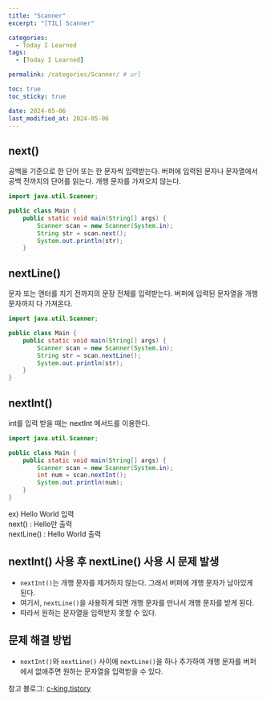 ```yaml
---
title: "Scanner"
excerpt: "[TIL] Scanner"

categories:
  - Today I Learned
tags:
  - [Today I Learned]

permalink: /categories/Scanner/ # url

toc: true
toc_sticky: true

date: 2024-05-06
last_modified_at: 2024-05-06
---
```


## next()

공백을 기준으로 한 단어 또는 한 문자씩 입력받는다.
버퍼에 입력된 문자나 문자열에서 공백 전까지의 단어를 읽는다.
개행 문자를 가져오지 않는다.

```java
import java.util.Scanner;

public class Main {
    public static void main(String[] args) {
        Scanner scan = new Scanner(System.in);
        String str = scan.next();
        System.out.println(str);
    }
```

## nextLine()

문자 또는 엔터를 치기 전까지의 문장 전체를 입력받는다.
버퍼에 입력된 문자열을 개행 문자까지 다 가져온다.

```java
import java.util.Scanner;

public class Main {
    public static void main(String[] args) {
        Scanner scan = new Scanner(System.in);
        String str = scan.nextLine();
        System.out.println(str);
    }
}
```

## nextInt()

int를 입력 받을 때는 nextInt 메서드를 이용한다. 

```java
import java.util.Scanner;

public class Main {
    public static void main(String[] args) {
        Scanner scan = new Scanner(System.in);
        int num = scan.nextInt();
        System.out.println(num);
    }
}
```

ex) 
Hello World 입력<br>
next() : Hello만 출력<br>
nextLine() : Hello World 출력<br>

## nextInt() 사용 후 nextLine() 사용 시 문제 발생
- `nextInt()`는 개행 문자를 제거하지 않는다. 그래서 버퍼에 개행 문자가 남아있게 된다.
-  여기서, `nextLine()`을 사용하게 되면 개행 문자를 만나서 개행 문자를 받게 된다.
-  따라서 원하는 문자열을 입력받지 못할 수 있다.

## 문제 해결 방법
- `nextInt()`와 `nextLine()` 사이에 `nextLine()`을 하나 추가하여 개행 문자를 버퍼에서 없애주면 원하는 문자열을 입력받을 수 있다.

참고 블로그: [c-king.tistory](https://c-king.tistory.com/187#article-2--nextint()-%EC%82%AC%EC%9A%A9-%ED%9B%84-nextline()-%EC%82%AC%EC%9A%A9-%EC%8B%9C-%EB%AC%B8%EC%A0%9C-%EB%B0%9C%EC%83%9D)


